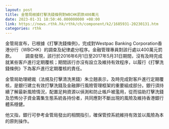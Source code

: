 ```yaml
---
layout: post
title: 金管局根據打擊洗錢條例對WBCHK罰款400萬元
date: 2023-01-31 18:50:46.000000000 +08:00
link: https://news.rthk.hk/rthk/ch/component/k2/1685931-20230131.htm
categories: rthk
---
```


金管局宣布，已根據《打擊洗錢條例》，完成對Westpac Banking Corporation香港分行（WBCHK）的調查及紀律處分程序。金融管理專員對該行處以400萬元罰款。
　　 
調查發現，該行於2016年6月1日至2017年5月31日期間，沒有及時完成就某些客戶進行定期覆核；期間該行亦沒有設立及維持有效程序，以履行《打擊洗錢條例》下為客戶進行定期覆核的責任。

金管局助理總裁（法規及打擊清洗黑錢）朱立翹表示，及時完成對客戶進行定期覆核，是銀行建立有效打擊洗錢及金融罪行風險管理框架的重要組成部分。銀行須持續了解最新風險情況，配置足夠資源以偵測和防止帳戶被濫用，從而協助打擊洗錢及恐怖分子資金籌集生態系統各持份者，共同應對不斷出現的風險及維持香港銀行體系穩健。

他又指，銀行可參考金管局發出的相關指引，確保管控系統維持有效並以風險為本的原則操作。
